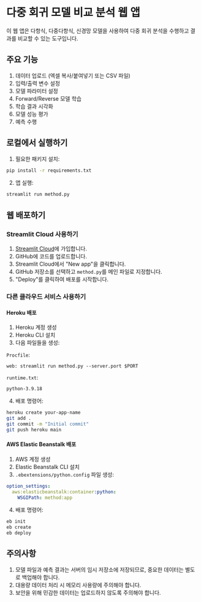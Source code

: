 # 다중 회귀 모델 비교 분석 웹 앱

이 웹 앱은 다항식, 다중다항식, 신경망 모델을 사용하여 다중 회귀 분석을 수행하고 결과를 비교할 수 있는 도구입니다.

## 주요 기능

1. 데이터 업로드 (엑셀 복사/붙여넣기 또는 CSV 파일)
2. 입력/출력 변수 설정
3. 모델 파라미터 설정
4. Forward/Reverse 모델 학습
5. 학습 결과 시각화
6. 모델 성능 평가
7. 예측 수행

## 로컬에서 실행하기

1. 필요한 패키지 설치:
```bash
pip install -r requirements.txt
```

2. 앱 실행:
```bash
streamlit run method.py
```

## 웹 배포하기

### Streamlit Cloud 사용하기

1. [Streamlit Cloud](https://streamlit.io/cloud)에 가입합니다.
2. GitHub에 코드를 업로드합니다.
3. Streamlit Cloud에서 "New app"을 클릭합니다.
4. GitHub 저장소를 선택하고 `method.py`를 메인 파일로 지정합니다.
5. "Deploy"를 클릭하여 배포를 시작합니다.

### 다른 클라우드 서비스 사용하기

#### Heroku 배포
1. Heroku 계정 생성
2. Heroku CLI 설치
3. 다음 파일들을 생성:

`Procfile`:
```
web: streamlit run method.py --server.port $PORT
```

`runtime.txt`:
```
python-3.9.18
```

4. 배포 명령어:
```bash
heroku create your-app-name
git add .
git commit -m "Initial commit"
git push heroku main
```

#### AWS Elastic Beanstalk 배포
1. AWS 계정 생성
2. Elastic Beanstalk CLI 설치
3. `.ebextensions/python.config` 파일 생성:
```yaml
option_settings:
  aws:elasticbeanstalk:container:python:
    WSGIPath: method:app
```

4. 배포 명령어:
```bash
eb init
eb create
eb deploy
```

## 주의사항

1. 모델 파일과 예측 결과는 서버의 임시 저장소에 저장되므로, 중요한 데이터는 별도로 백업해야 합니다.
2. 대용량 데이터 처리 시 메모리 사용량에 주의해야 합니다.
3. 보안을 위해 민감한 데이터는 업로드하지 않도록 주의해야 합니다. 